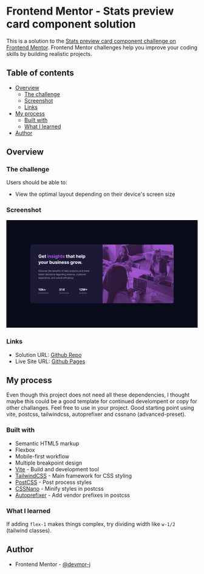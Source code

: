 # Frontend Mentor - Stats preview card component solution

This is a solution to the [Stats preview card component challenge on Frontend Mentor](https://www.frontendmentor.io/challenges/stats-preview-card-component-8JqbgoU62). Frontend Mentor challenges help you improve your coding skills by building realistic projects. 

## Table of contents

- [Overview](#overview)
  - [The challenge](#the-challenge)
  - [Screenshot](#screenshot)
  - [Links](#links)
- [My process](#my-process)
  - [Built with](#built-with)
  - [What I learned](#what-i-learned)
- [Author](#author)

## Overview

### The challenge

Users should be able to:

- View the optimal layout depending on their device's screen size

### Screenshot

![Desktop screenshot](./screenshot/Desktop%20-%20Stats%20preview%20card%20component.webp)

### Links

- Solution URL: [Github Repo](https://github.com/devmor-j/fm-stats-preview-card-component)
- Live Site URL: [Github Pages](https://devmor-j.github.io/fm-stats-preview-card-component/)

## My process

Even though this project does not need all these dependencies, I thought maybe this could be a good template for continued develompent or copy for other challanges. Feel free to use in your project. Good starting point using vite, postcss, tailwindcss, autoprefixer and cssnano (advanced-preset).

### Built with

- Semantic HTML5 markup
- Flexbox
- Mobile-first workflow
- Multiple breakpoint design
- [Vite](https://vitejs.dev/) - Build and development tool
- [TailwindCSS](https://tailwindcss.com/) - Main framework for CSS styling
- [PostCSS](https://postcss.org/) - Post process styles
- [CSSNano](https://cssnano.co/) - Minify styles in postcss
- [Autoprefixer](https://autoprefixer.github.io/) - Add vendor prefixes in postcss

### What I learned

If adding `flex-1` makes things complex, try dividing width like `w-1/2` (tailwind classes).

## Author

- Frontend Mentor - [@devmor-j](https://www.frontendmentor.io/profile/devmor-j)
